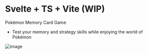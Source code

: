 # Svelte + TS + Vite (WIP)

Pokémon Memory Card Game

- Test your memory and strategy skills while enjoying the world of Pokémon

![image](https://github.com/ShawnEdgell/Memory-Card/assets/145321915/f36033d5-435e-4b00-95b0-a1ae810c92ad)